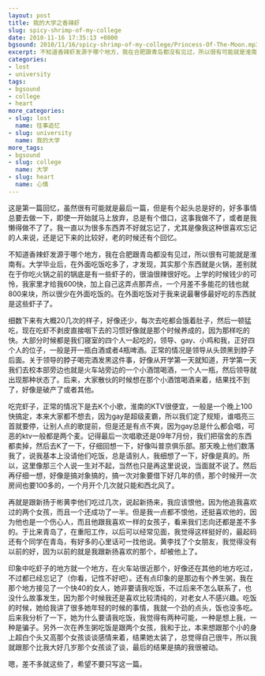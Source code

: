 ```yaml
---
layout: post
title: 我的大学之香辣虾
slug: spicy-shrimp-of-my-college
date: 2010-11-16 17:35:13 +0800
bgsound: 2010/11/16/spicy-shrimp-of-my-college/Princess-Of-The-Moon.mp3
excerpt: 不知道香辣虾发源于哪个地方，我在合肥跟青岛都没有见过，所以很有可能就是淮南有。大学毕业后，在外面吃饭吃多了，才发现，其实那个东西就是火锅，差别就在于你吃火锅之前的锅底是有一些虾子的，很油很辣很好吃。上学的时候钱少的可怜，我家里才给我600快，加上自己这弄点那弄点，一个月差不多能花的钱也就800来块，所以很少在外面吃饭的。在外面吃饭对于我来说最奢侈最好吃的东西就是这些虾子了。
categories:
- lost
- university
tags:
- bgsound
- college
- heart
more_categories:
- slug: lost
  name: 往事追忆
- slug: university
  name: 我的大学
more_tags:
- bgsound
- slug: college
  name: 大学
- slug: heart
  name: 心情
---
```


这是第一篇回忆，虽然很有可能就是最后一篇，但是有个起头总是好的，好多事情总要去做一下，即使一开始就马上放弃，总是有个借口，这事我做不了，或者是我懒得做不了了。我一直以为很多东西弄不好就忘记了，尤其是像我这种很喜欢忘记的人来说，还是记下来的比较好，老的时候还有个回忆。

不知道香辣虾发源于哪个地方，我在合肥跟青岛都没有见过，所以很有可能就是淮南有。大学毕业后，在外面吃饭吃多了，才发现，其实那个东西就是火锅，差别就在于你吃火锅之前的锅底是有一些虾子的，很油很辣很好吃。上学的时候钱少的可怜，我家里才给我600快，加上自己这弄点那弄点，一个月差不多能花的钱也就800来块，所以很少在外面吃饭的。在外面吃饭对于我来说最奢侈最好吃的东西就是这些虾子了。

细数下来有大概20几次的样子，好像还少，每次去吃都会饿着肚子，然后一顿猛吃，现在吃虾不剥皮直接咽下去的习惯好像就是那个时候养成的，因为那样吃的快。大部分时候都是我们寝室的四个人一起吃的，领导、gay、小鸡和我，正好四个人的位子，一般是开一瓶白酒或者4瓶啤酒。正常的情况是领导从头颈黑到脖子后面。关于领导的脖子喝完酒发黑这件事，好像从开学第一天就知道，开学第一天我们去校本部旁边也就是火车站旁边的一个小酒馆喝酒，一个人一瓶，然后领导就出现那种状态了。后来，大家散伙的时候想在那个小酒馆喝酒来着，结果找不到了，好像是破产了或者其他。

吃完虾子，正常的情况下是去K个小歌，淮南的KTV很便宜，一般是一个晚上100快搞定，本来大家都不想去，因为gay是超级麦霸，所以我们定了规矩，谁唱亮三首就要停，让别人点的歌提前，但是还是有点不爽，因为gay总是什么都会唱，可恶的ktv一般都是两个麦。记得最后一次唱歌还是09年7月份，我们把宿舍的东西都卖掉，然后去K了一下，仔细回想一下，好像叫普京俱乐部。那天晚上他们数落我了，说我基本上没请他们吃饭，总是请别人，我细想了一下，好像是真的。所以，这里像那三个人说一生对不起，当然也只是再这里说说，当面就不说了。然后再仔细一想，好像是搞对象搞的，搞一次对象要借下好几年的债，那个时候开一次房间也要100多的，一个月开个几次就只能和西北风了。

再就是跟新扬于彬黄李他们吃过几次，说起新扬来，我应该恨他，因为他追我喜欢过的两个女孩，而且一个还成功了一半。但是我一点都不恨他，还挺喜欢他的，因为他也是一个伤心人，而且他跟我喜欢一样的女孩子，看来我们志向还都是差不多的。于比来青岛了，在重阳工作，以后可以经常见面，我觉得这样挺好的，最起码还有个同学在青岛，有好多的心里话可一找他说。黄李找了个女朋友，我觉得没有以前的好，因为以前的就是我跟新扬喜欢的那个，却被他上了。

印象中吃虾子的地方就一个地方，在火车站很近那个，好像还在其他的地方吃过，不过都已经忘记了（你看，记性不好吧）。还有点印象的是那边有个养生粥，我在那个地方接见了一个快40的女人，她非要请我吃饭，不过后来不怎么联系了，也没什么故事发生，因为那个时候我还是喜欢比较清纯的，对老女人不感兴趣。吃饭的时候，她给我讲了很多她年轻的时候的事情，我就一个劲的点头，饭也没多吃。后来我分析了一下，她为什么要请我吃饭，我觉得有两种可能，一种是想上我，一种是骗子。另外一次在养生粥吃饭是跟两个女孩，我和于比，本来想跟那个小的身上超白个头又高那个女孩谈谈感情来着，结果她太装了，总觉得自己很牛，所以我就跟那个比我大好几岁那个女孩谈了谈，最后的结果是搞的我很被动。

嗯，差不多就这些了，希望不要只写这一篇。
